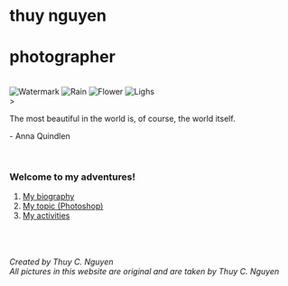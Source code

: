 # thuy nguyen
# photographer

<br>
<img src="https://scontent-sjc2-1.xx.fbcdn.net/v/t1.0-0/cp0/e15/q65/p320x320/10956632_878243275576872_967324954568464243_n.jpg?efg=eyJpIjoiYiJ9&oh=a120b702e3e3ca60ad962200db493e78&oe=5AA52754" alt="Watermark">
<img src="https://scontent-sjc2-1.xx.fbcdn.net/v/t1.0-0/cp0/e15/q65/p200x200/15171207_1256022041132325_618123254678101523_n.jpg?efg=eyJpIjoiYiJ9&oh=ad1bd1961412bebdbec1bef4afa1fe90&oe=5AA24786" alt="Rain">
<img src="https://scontent-sjc2-1.xx.fbcdn.net/v/t1.0-0/cp0/e15/q65/s320x320/1237958_556234307777772_1052196257_n.jpg?efg=eyJpIjoiYiJ9&oh=f89630dafa1bf6eff00d61c9214ecc93&oe=5A8CE26B" alt="Flower">
<img src="https://scontent-sjc2-1.xx.fbcdn.net/v/t1.0-0/cp0/e15/q65/s320x320/270945_498257586908778_528779597_n.jpg?efg=eyJpIjoiYiJ9&oh=a4a6316e745eafd3b05975778dd45a98&oe=5AD7D902" alt="Lighs">

<br>
> <p>The most beautiful in the world is, of course, the world itself. <p> - Anna Quindlen </p></p> 

<br>

### Welcome to my adventures!
1. <a href="tweecongnguyen.github.io/bio">My biography</a> 
1. <a href="tweecongnguyen.github.io/topic">My topic (Photoshop)</a> 
1. <a href="tweecongnguyen.github.io/pic">My activities</a> 

<br>
<br>
<br>
<address>
Created by Thuy C. Nguyen<br>
All pictures in this website are original and are taken by Thuy C. Nguyen<br>
</address> 
